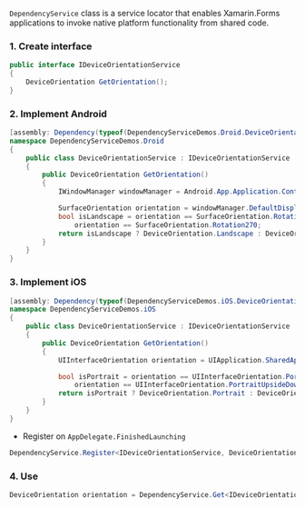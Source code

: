 `DependencyService` class is a service locator that enables Xamarin.Forms applications to invoke native platform functionality from shared code.

### 1. Create interface
```cs
public interface IDeviceOrientationService
{
    DeviceOrientation GetOrientation();
}
```

### 2. Implement Android
```cs
[assembly: Dependency(typeof(DependencyServiceDemos.Droid.DeviceOrientationService))]
namespace DependencyServiceDemos.Droid
{
    public class DeviceOrientationService : IDeviceOrientationService
    {
        public DeviceOrientation GetOrientation()
        {
            IWindowManager windowManager = Android.App.Application.Context.GetSystemService(Context.WindowService).JavaCast<IWindowManager>();

            SurfaceOrientation orientation = windowManager.DefaultDisplay.Rotation;
            bool isLandscape = orientation == SurfaceOrientation.Rotation90 ||
                orientation == SurfaceOrientation.Rotation270;
            return isLandscape ? DeviceOrientation.Landscape : DeviceOrientation.Portrait;
        }
    }
}
```

### 3. Implement iOS
```cs
[assembly: Dependency(typeof(DependencyServiceDemos.iOS.DeviceOrientationService))]
namespace DependencyServiceDemos.iOS
{
    public class DeviceOrientationService : IDeviceOrientationService
    {
        public DeviceOrientation GetOrientation()
        {
            UIInterfaceOrientation orientation = UIApplication.SharedApplication.StatusBarOrientation;

            bool isPortrait = orientation == UIInterfaceOrientation.Portrait ||
                orientation == UIInterfaceOrientation.PortraitUpsideDown;
            return isPortrait ? DeviceOrientation.Portrait : DeviceOrientation.Landscape;
        }
    }
}
```
- Register on `AppDelegate.FinishedLaunching`
```cs
DependencyService.Register<IDeviceOrientationService, DeviceOrientationService>();
```

### 4. Use
```cs
DeviceOrientation orientation = DependencyService.Get<IDeviceOrientationService>().GetOrientation();
```
